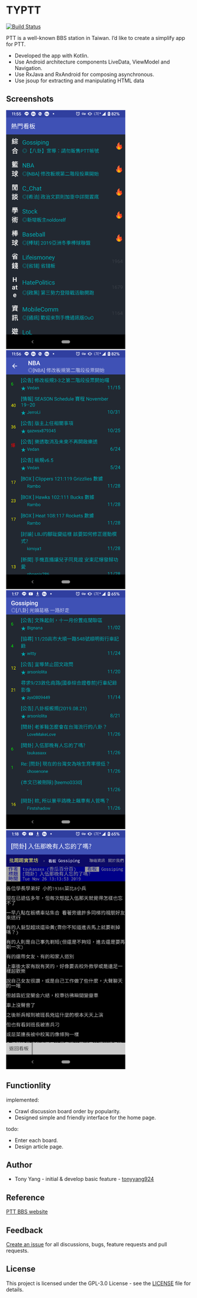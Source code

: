 # TYPTT

[![Build Status](https://travis-ci.org/tonyyang924/TYPTT.svg?branch=master)](https://travis-ci.org/tonyyang924/TYPTT)

PTT is a well-known BBS station in Taiwan. I’d like to create a simplify app for PTT.

* Developed the app with Kotlin. 
* Use Android architecture components LiveData, ViewModel and Navigation. 
* Use RxJava and RxAndroid for composing asynchronous. 
* Use jsoup for extracting and manipulating HTML data

## Screenshots

<img src="screenshots/hotboard.png" height="650" />
<img src="screenshots/board.png" height="650" />
<img src="screenshots/board_gossiping.png" height="650" />
<img src="screenshots/article_details.png" height="650" />

## Functionlity

implemented:

* Crawl discussion board order by popularity.
* Designed simple and friendly interface for the home page.

todo:

* Enter each board.
* Design article page.

## Author

* Tony Yang - initial & develop basic feature - [tonyyang924](https://github.com/tonyyang924)

## Reference

[PTT BBS website](https://www.ptt.cc/bbs/index.html)

## Feedback

[Create an issue](https://github.com/tonyyang924/TYPTT/issues) for all discussions, bugs, feature requests and pull requests.

## License

This project is licensed under the GPL-3.0 License - see the [LICENSE](LICENSE) file for details.
